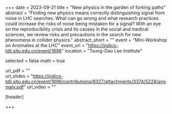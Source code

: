 +++
date = 2023-09-21
title = "New physics in the garden of forking paths"
abstract = "Finding new physics means correctly distinguishing signal from noise in LHC searches. What can go wrong and what research practices could increase the risks of noise being mistaken for a signal? With an eye on the reproducibility crisis and its causes in the social and medical sciences, we review risks and precautions in the search for new phenomena in collider physics."
abstract_short = ""
event = "Mini-Workshop on Anomalies at the LHC"
event_url = "https://indico-tdli.sjtu.edu.cn/event/1696"
location = "Tsung-Dao Lee Institute"

selected = false
math = true

url_pdf = ""    
url_slides = "https://indico-tdli.sjtu.edu.cn/event/1696/contributions/8327/attachments/3374/5228/anomaly.pdf"
url_video = ""

[header]

+++

